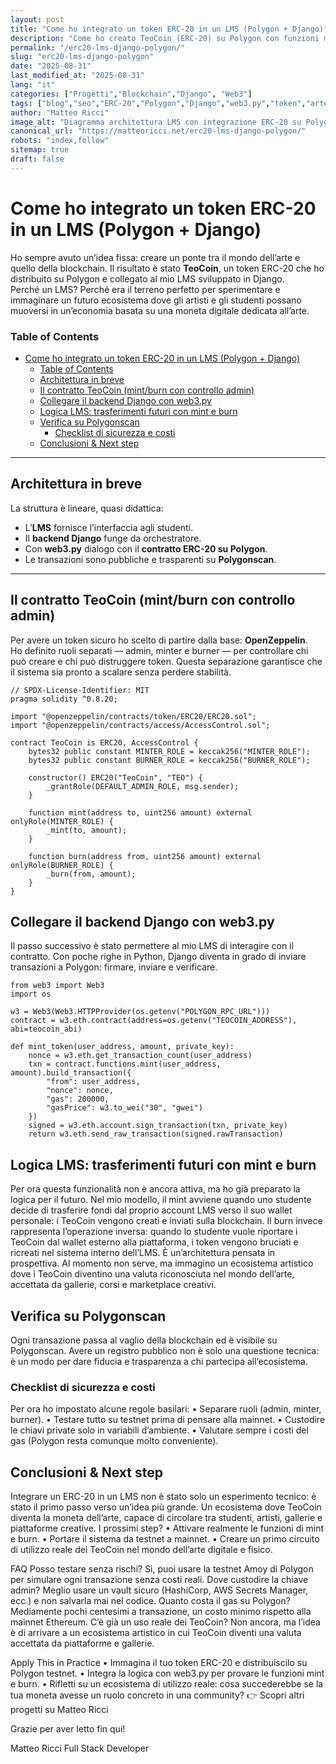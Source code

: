 ```yaml
---
layout: post
title: "Come ho integrato un token ERC-20 in un LMS (Polygon + Django)"
description: "Come ho creato TeoCoin (ERC-20) su Polygon con funzioni mint/burn collegate all’LMS Django via web3.py, pensando a un futuro ecosistema artistico che usi la moneta come valuta."
permalink: "/erc20-lms-django-polygon/"
slug: "erc20-lms-django-polygon"
date: "2025-08-31"
last_modified_at: "2025-08-31"
lang: "it"
categories: ["Progetti","Blockchain","Django", "Web3"]
tags: ["blog","seo","ERC-20","Polygon","Django","web3.py","token","arte"]
author: "Matteo Ricci"
image_alt: "Diagramma architettura LMS con integrazione ERC-20 su Polygon"
canonical_url: "https://matteoricci.net/erc20-lms-django-polygon/"
robots: "index,follow"
sitemap: true
draft: false
---
```


# Come ho integrato un token ERC-20 in un LMS (Polygon + Django)

Ho sempre avuto un’idea fissa: creare un ponte tra il mondo dell’arte e quello della blockchain. Il risultato è stato **TeoCoin**, un token ERC-20 che ho distribuito su Polygon e collegato al mio LMS sviluppato in Django.  
Perché un LMS? Perché era il terreno perfetto per sperimentare e immaginare un futuro ecosistema dove gli artisti e gli studenti possano muoversi in un’economia basata su una moneta digitale dedicata all’arte.

### Table of Contents
- [Come ho integrato un token ERC-20 in un LMS (Polygon + Django)](#come-ho-integrato-un-token-erc-20-in-un-lms-polygon--django)
    - [Table of Contents](#table-of-contents)
  - [Architettura in breve](#architettura-in-breve)
  - [Il contratto TeoCoin (mint/burn con controllo admin)](#il-contratto-teocoin-mintburn-con-controllo-admin)
  - [Collegare il backend Django con web3.py](#collegare-il-backend-django-con-web3py)
  - [Logica LMS: trasferimenti futuri con mint e burn](#logica-lms-trasferimenti-futuri-con-mint-e-burn)
  - [Verifica su Polygonscan](#verifica-su-polygonscan)
    - [Checklist di sicurezza e costi](#checklist-di-sicurezza-e-costi)
  - [Conclusioni \& Next step](#conclusioni--next-step)

---

## Architettura in breve

La struttura è lineare, quasi didattica:

- L’**LMS** fornisce l’interfaccia agli studenti.  
- Il **backend Django** funge da orchestratore.  
- Con **web3.py** dialogo con il **contratto ERC-20 su Polygon**.  
- Le transazioni sono pubbliche e trasparenti su **Polygonscan**.  

---

## Il contratto TeoCoin (mint/burn con controllo admin)

Per avere un token sicuro ho scelto di partire dalla base: **OpenZeppelin**.  
Ho definito ruoli separati — admin, minter e burner — per controllare chi può creare e chi può distruggere token. Questa separazione garantisce che il sistema sia pronto a scalare senza perdere stabilità.

```solidity
// SPDX-License-Identifier: MIT
pragma solidity ^0.8.20;

import "@openzeppelin/contracts/token/ERC20/ERC20.sol";
import "@openzeppelin/contracts/access/AccessControl.sol";

contract TeoCoin is ERC20, AccessControl {
    bytes32 public constant MINTER_ROLE = keccak256("MINTER_ROLE");
    bytes32 public constant BURNER_ROLE = keccak256("BURNER_ROLE");

    constructor() ERC20("TeoCoin", "TEO") {
        _grantRole(DEFAULT_ADMIN_ROLE, msg.sender);
    }

    function mint(address to, uint256 amount) external onlyRole(MINTER_ROLE) {
        _mint(to, amount);
    }

    function burn(address from, uint256 amount) external onlyRole(BURNER_ROLE) {
        _burn(from, amount);
    }
}
```

## Collegare il backend Django con web3.py

Il passo successivo è stato permettere al mio LMS di interagire con il contratto.
Con poche righe in Python, Django diventa in grado di inviare transazioni a Polygon: firmare, inviare e verificare.

```solidity
from web3 import Web3
import os

w3 = Web3(Web3.HTTPProvider(os.getenv("POLYGON_RPC_URL")))
contract = w3.eth.contract(address=os.getenv("TEOCOIN_ADDRESS"), abi=teocoin_abi)

def mint_token(user_address, amount, private_key):
    nonce = w3.eth.get_transaction_count(user_address)
    txn = contract.functions.mint(user_address, amount).build_transaction({
        "from": user_address,
        "nonce": nonce,
        "gas": 200000,
        "gasPrice": w3.to_wei("30", "gwei")
    })
    signed = w3.eth.account.sign_transaction(txn, private_key)
    return w3.eth.send_raw_transaction(signed.rawTransaction)
```

## Logica LMS: trasferimenti futuri con mint e burn

Per ora questa funzionalità non è ancora attiva, ma ho già preparato la logica per il futuro.
Nel mio modello, il mint avviene quando uno studente decide di trasferire fondi dal proprio account LMS verso il suo wallet personale: i TeoCoin vengono creati e inviati sulla blockchain.
Il burn invece rappresenta l’operazione inversa: quando lo studente vuole riportare i TeoCoin dal wallet esterno alla piattaforma, i token vengono bruciati e ricreati nel sistema interno dell’LMS.
È un’architettura pensata in prospettiva. Al momento non serve, ma immagino un ecosistema artistico dove i TeoCoin diventino una valuta riconosciuta nel mondo dell’arte, accettata da gallerie, corsi e marketplace creativi.

## Verifica su Polygonscan

Ogni transazione passa al vaglio della blockchain ed è visibile su Polygonscan.
Avere un registro pubblico non è solo una questione tecnica: è un modo per dare fiducia e trasparenza a chi partecipa all’ecosistema.


### Checklist di sicurezza e costi
Per ora ho impostato alcune regole basilari:
    • Separare ruoli (admin, minter, burner).
    • Testare tutto su testnet prima di pensare alla mainnet.
    • Custodire le chiavi private solo in variabili d’ambiente.
    • Valutare sempre i costi del gas (Polygon resta comunque molto conveniente).

## Conclusioni & Next step

Integrare un ERC-20 in un LMS non è stato solo un esperimento tecnico: è stato il primo passo verso un’idea più grande.
Un ecosistema dove TeoCoin diventa la moneta dell’arte, capace di circolare tra studenti, artisti, gallerie e piattaforme creative.
I prossimi step?
    • Attivare realmente le funzioni di mint e burn.
    • Portare il sistema da testnet a mainnet.
    • Creare un primo circuito di utilizzo reale dei TeoCoin nel mondo dell’arte digitale e fisico.

FAQ
Posso testare senza rischi?
Sì, puoi usare la testnet Amoy di Polygon per simulare ogni transazione senza costi reali.
Dove custodire la chiave admin?
Meglio usare un vault sicuro (HashiCorp, AWS Secrets Manager, ecc.) e non salvarla mai nel codice.
Quanto costa il gas su Polygon?
Mediamente pochi centesimi a transazione, un costo minimo rispetto alla mainnet Ethereum.
C’è già un uso reale dei TeoCoin?
Non ancora, ma l’idea è di arrivare a un ecosistema artistico in cui TeoCoin diventi una valuta accettata da piattaforme e gallerie.

Apply This in Practice
    • Immagina il tuo token ERC-20 e distribuiscilo su Polygon testnet.
    • Integra la logica con web3.py per provare le funzioni mint e burn.
    • Rifletti su un ecosistema di utilizzo reale: cosa succederebbe se la tua moneta avesse un ruolo concreto in una community?
👉 Scopri altri progetti su Matteo Ricci

Grazie per aver letto fin qui!

Matteo Ricci Full Stack Developer